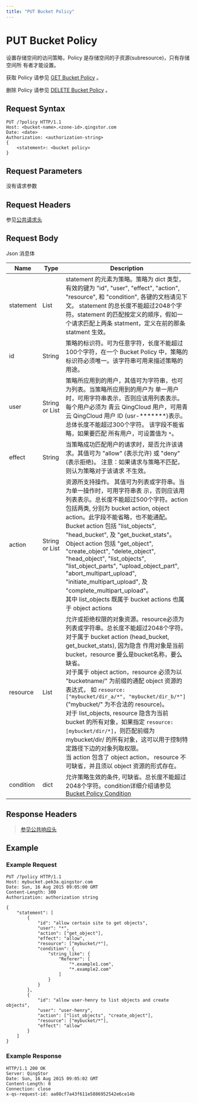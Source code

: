```yaml
---
title: "PUT Bucket Policy"
---
```


# PUT Bucket Policy

设置存储空间的访问策略，Policy 是存储空间的子资源(subresource)，只有存储空间所 有者才能设置。

获取 Policy 请参见 [GET Bucket Policy](../get_policy#object-storage-api-get-bucket-policy) 。

删除 Policy 请参见 [DELETE Bucket Policy](../delete_policy#object-storage-api-delete-bucket-policy) 。

## Request Syntax

```http
PUT /?policy HTTP/1.1
Host: <bucket-name>.<zone-id>.qingstor.com
Date: <date>
Authorization: <authorization-string>
{
    <statement>: <bucket policy>
}
```

## Request Parameters

没有请求参数

## Request Headers

参见[公共请求头](../../../common/common_header#请求头字段-request-header)

## Request Body

Json 消息体

| Name | Type | Description |
| --- | --- | --- |
| statement | List | statement 的元素为策略。策略为 dict 类型，有效的键为 "id", "user", "effect", "action", "resource", 和 "condition", 各键的文档请见下文。 statement 的总长度不能超过2048个字符。statement 的匹配按定义的顺序，假如一个请求匹配上两条 statment，定义在前的那条 statment 生效。 |
| id | String | 策略的标识符。可为任意字符，长度不能超过100个字符，在一个 Bucket Policy 中，策略的标识符必须唯一。该字符串可用来描述策略的用途。 |
| user | String or List | 策略所应用到的用户，其值可为字符串，也可为列表。当策略所应用到的用户为 单一用户时，可用字符串表示，否则应该用列表表示。每个用户必须为 青云 QingCloud 用户，可用青云 QingCloud 用户 ID (usr-*******)表示。 总体长度不能超过300个字符。 该字段不能省略，如果要匹配 所有用户，可设置值为 `*`。 |
| effect | String | 当策略成功匹配用户的请求时，是否允许该请求。其值可为 "allow" (表示允许) 或 "deny" (表示拒绝)。 注意：如果请求与策略不匹配，则认为策略对于该请求 不生效。 |
| action | String or List | 资源所支持操作。 其值可为列表或字符串。当为单一操作时，可用字符串表 示，否则应该用列表表示。总长度不能超过500个字符。action 包括两类, 分别为 bucket action, object action。此字段不能省略，也不能通配。<br/> Bucket action 包括 "list_objects", "head_bucket", 及 "get_bucket_stats"。<br/> Object action 包括 "get_object", "create_object", "delete_object", "head_object", "list_objects", "list_object_parts", "upload_object_part", "abort_multipart_upload", "initiate_multipart_upload", 及 "complete_multipart_upload"。<br> 其中 list_objects 既属于 bucket actions 也属于 object actions |
| resource | List |  允许或拒绝权限的对象资源。resource必须为列表或字符串。总长度不能超过2048个字符。 <br/> 对于属于 bucket action (head_bucket, get_bucket_stats), 因为隐含 作用对象是当前 bucket，resource 要么是bucket名称，要么缺省。 <br/> 对于属于 object action，resource 必须为以 "bucketname/" 为前缀的通配 object 资源的表达式， 如 `resource: ["mybucket/dir_a/*", "mybucket/dir_b/*"]` ("mybucket/" 为不合法的 resource)。 <br/> 对于 list_objects, resource 隐含为当前 bucket 的所有对象，如果指定 `resource: [mybucket/dir/*]`，则匹配前缀为 mybucket/dir/ 的所有对象，这可以用于控制特定路径下边的对象列取权限。 <br> 当 action 包含了 object action， resource 不可缺省，并且须以 object 资源的形式存在。|
| condition | dict | 允许策略生效的条件, 可缺省。总长度不能超过2048个字符。condition详细介绍请参见 [Bucket Policy Condition](../policy_condition#object-storage-api-bucket-policy-condition) |

## Response Headers

> [参见公共响应头](../../../common/common_header#响应头字段-request-header)

## Example

### Example Request

```http
PUT /?policy HTTP/1.1
Host: mybucket.pek3a.qingstor.com
Date: Sun, 16 Aug 2015 09:05:00 GMT
Content-Length: 300
Authorization: authorization string

{
    "statement": [
        {
            "id": "allow certain site to get objects",
            "user": "*",
            "action": ["get_object"],
            "effect": "allow",
            "resource": ["mybucket/*"],
            "condition": {
                "string_like": {
                    "Referer": [
                        "*.example1.com",
                        "*.example2.com"
                    ]
                }
            }
        },
        {
            "id": "allow user-henry to list objects and create objects",
            "user": "user-henry",
            "action": ["list_objects", "create_object"],
            "resource": ["mybucket/*"],
            "effect": "allow"
        }
    ]
}
```

### Example Response

```http
HTTP/1.1 200 OK
Server: QingStor
Date: Sun, 16 Aug 2015 09:05:02 GMT
Content-Length: 0
Connection: close
x-qs-request-id: aa08cf7a43f611e5886952542e6ce14b
```
